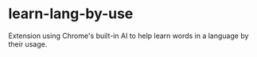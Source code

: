 # learn-lang-by-use
Extension using Chrome's built-in AI to help learn words in a language by their usage.
